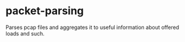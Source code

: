 # packet-parsing
Parses pcap files and aggregates it to useful information about offered loads and such.
